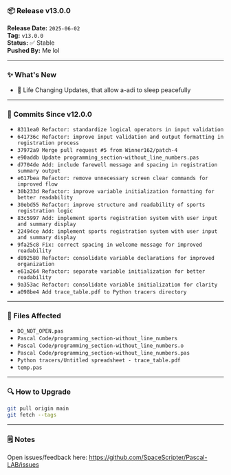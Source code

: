 ### 📦 Release v13.0.0

**Release Date:** `2025-06-02`  
**Tag:** `v13.0.0`  
**Status:** ✅ Stable  
**Pushed By:** Me lol

---

### ✨ What's New
- 🔧 Life Changing Updates, that allow a-adi to sleep peacefully

---

### 🧾 Commits Since v12.0.0
- `8311ea0 Refactor: standardize logical operators in input validation`
- `641736c Refactor: improve input validation and output formatting in registration process`
- `37972a9 Merge pull request #5 from Winner162/patch-4`
- `e90addb Update programming_section-without_line_numbers.pas`
- `d7704de Add: include farewell message and spacing in registration summary output`
- `e617bea Refactor: remove unnecessary screen clear commands for improved flow`
- `30b233d Refactor: improve variable initialization formatting for better readability`
- `30ebd55 Refactor: improve structure and readability of sports registration logic`
- `83c5997 Add: implement sports registration system with user input and summary display`
- `22494ce Add: implement sports registration system with user input and summary display`
- `9fa25c8 Fix: correct spacing in welcome message for improved readability`
- `d892580 Refactor: consolidate variable declarations for improved organization`
- `e61a264 Refactor: separate variable initialization for better readability`
- `9a353ac Refactor: consolidate variable initialization for clarity`
- `a098be4 Add trace_table.pdf to Python tracers directory`

---

### 📁 Files Affected
- `DO_NOT_OPEN.pas`
- `Pascal Code/programming_section-without_line_numbers`
- `Pascal Code/programming_section-without_line_numbers.o`
- `Pascal Code/programming_section-without_line_numbers.pas`
- `Python tracers/Untitled spreadsheet - trace_table.pdf`
- `temp.pas`

---

### 🔍 How to Upgrade
```bash
git pull origin main
git fetch --tags
```

---

### 🗒️ Notes
Open issues/feedback here: <https://github.com/SpaceScripter/Pascal-LAB/issues>
